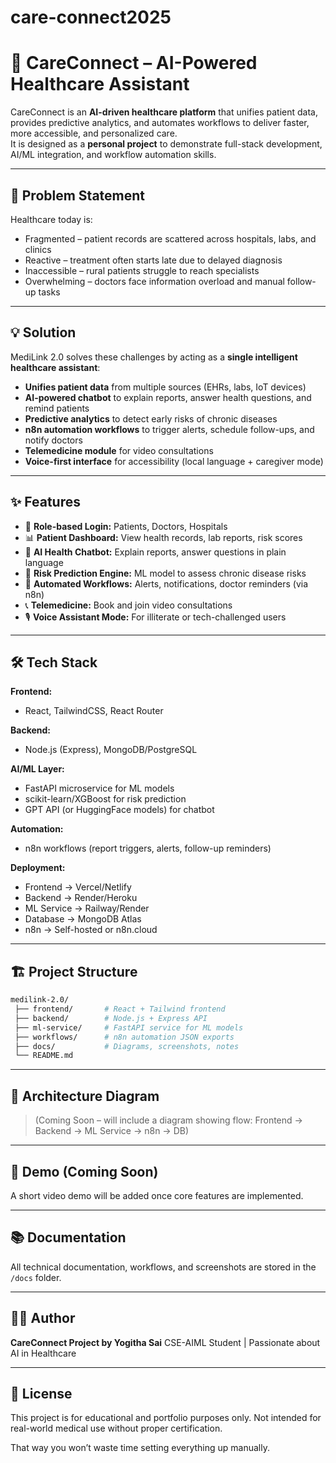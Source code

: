 # care-connect2025
# 🏥 CareConnect – AI-Powered Healthcare Assistant

CareConnect is an **AI-driven healthcare platform** that unifies patient data, provides predictive analytics, and automates workflows to deliver faster, more accessible, and personalized care.  
It is designed as a **personal project** to demonstrate full-stack development, AI/ML integration, and workflow automation skills.

---

## 🚀 Problem Statement

Healthcare today is:
- Fragmented – patient records are scattered across hospitals, labs, and clinics
- Reactive – treatment often starts late due to delayed diagnosis
- Inaccessible – rural patients struggle to reach specialists
- Overwhelming – doctors face information overload and manual follow-up tasks

---

## 💡 Solution

MediLink 2.0 solves these challenges by acting as a **single intelligent healthcare assistant**:
- **Unifies patient data** from multiple sources (EHRs, labs, IoT devices)
- **AI-powered chatbot** to explain reports, answer health questions, and remind patients
- **Predictive analytics** to detect early risks of chronic diseases
- **n8n automation workflows** to trigger alerts, schedule follow-ups, and notify doctors
- **Telemedicine module** for video consultations
- **Voice-first interface** for accessibility (local language + caregiver mode)

---

## ✨ Features

- 👤 **Role-based Login:** Patients, Doctors, Hospitals  
- 📊 **Patient Dashboard:** View health records, lab reports, risk scores  
- 🤖 **AI Health Chatbot:** Explain reports, answer questions in plain language  
- 🧠 **Risk Prediction Engine:** ML model to assess chronic disease risks  
- 🔄 **Automated Workflows:** Alerts, notifications, doctor reminders (via n8n)  
- 📞 **Telemedicine:** Book and join video consultations  
- 🎙 **Voice Assistant Mode:** For illiterate or tech-challenged users  

---

## 🛠️ Tech Stack

**Frontend:**  
- React, TailwindCSS, React Router

**Backend:**  
- Node.js (Express), MongoDB/PostgreSQL

**AI/ML Layer:**  
- FastAPI microservice for ML models  
- scikit-learn/XGBoost for risk prediction  
- GPT API (or HuggingFace models) for chatbot

**Automation:**  
- n8n workflows (report triggers, alerts, follow-up reminders)

**Deployment:**  
- Frontend → Vercel/Netlify  
- Backend → Render/Heroku  
- ML Service → Railway/Render  
- Database → MongoDB Atlas  
- n8n → Self-hosted or n8n.cloud

---

## 🏗️ Project Structure

```bash
medilink-2.0/
 ├── frontend/       # React + Tailwind frontend
 ├── backend/        # Node.js + Express API
 ├── ml-service/     # FastAPI service for ML models
 ├── workflows/      # n8n automation JSON exports
 ├── docs/           # Diagrams, screenshots, notes
 └── README.md
````

---

## 📌 Architecture Diagram

> (Coming Soon – will include a diagram showing flow: Frontend → Backend → ML Service → n8n → DB)
---

## 🎥 Demo (Coming Soon)

A short video demo will be added once core features are implemented.

---

## 📚 Documentation

All technical documentation, workflows, and screenshots are stored in the `/docs` folder.

---

## 🧑‍💻 Author

**CareConnect Project by Yogitha Sai**
CSE-AIML Student | Passionate about AI in Healthcare

---

## 📝 License

This project is for educational and portfolio purposes only.
Not intended for real-world medical use without proper certification.

That way you won’t waste time setting everything up manually.
```
